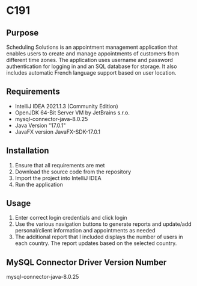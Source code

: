 <h1>C191</h1>

<h2>Purpose</h2>
<p>Scheduling Solutions is an appointment management application that enables users to create and manage appointments of customers from different time zones. The application uses username and password authentication for logging in and an SQL database for storage. It also includes automatic French language support based on user location.</p>

<h2>Requirements</h2>
<ul>
    <li>IntelliJ IDEA 2021.1.3 (Community Edition) </li>
    <li>OpenJDK 64-Bit Server VM by JetBrains s.r.o.</li>
    <li>mysql-connector-java-8.0.25</li>
    <li>Java Version "17.0.1"</li>
    <li>JavaFX version JavaFX-SDK-17.0.1</li>
</ul>

<h2>Installation</h2>
<ol>
    <li>Ensure that all requirements are met</li>
    <li>Download the source code from the repository</li>
    <li>Import the project into IntelliJ IDEA </li>
    <li>Run the application</li>
</ol>

<h2>Usage</h2>
<ol>
    <li>Enter correct login credentials and click login</li>
    <li>Use the various navigation buttons to generate reports and update/add personal/client information and appointments as needed</li>
    <li>The additional report that I included displays the number of users in each country. The report updates based on the selected country.</li>
</ol>

<h2>MySQL Connector Driver Version Number</h2>
<p>mysql-connector-java-8.0.25</p>
